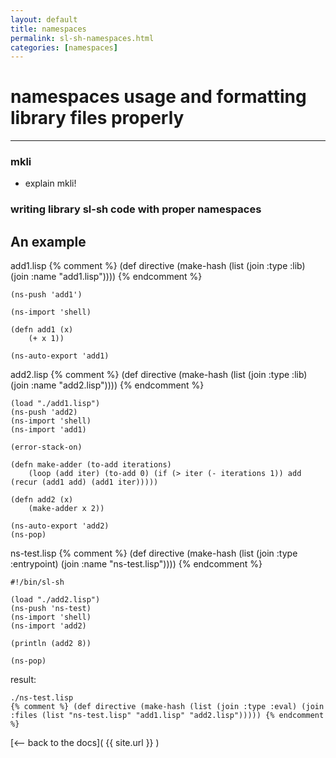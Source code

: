 ```yaml
---
layout: default
title: namespaces
permalink: sl-sh-namespaces.html
categories: [namespaces]
---
```

# namespaces usage and formatting library files properly
<hr>

### mkli
- explain mkli!

### writing library sl-sh code with proper namespaces


## An example

add1.lisp
{% comment %} (def directive (make-hash (list (join :type :lib) (join :name "add1.lisp")))) {% endcomment %}
```
(ns-push 'add1')

(ns-import 'shell)

(defn add1 (x)
	(+ x 1))

(ns-auto-export 'add1)
```

add2.lisp
{% comment %} (def directive (make-hash (list (join :type :lib) (join :name "add2.lisp")))) {% endcomment %}
```
(load "./add1.lisp")
(ns-push 'add2)
(ns-import 'shell)
(ns-import 'add1)

(error-stack-on)

(defn make-adder (to-add iterations)
	(loop (add iter) (to-add 0) (if (> iter (- iterations 1)) add (recur (add1 add) (add1 iter)))))

(defn add2 (x)
	(make-adder x 2))

(ns-auto-export 'add2)
(ns-pop)
```

ns-test.lisp
{% comment %} (def directive (make-hash (list (join :type :entrypoint) (join :name "ns-test.lisp")))) {% endcomment %}
```
#!/bin/sl-sh

(load "./add2.lisp")
(ns-push 'ns-test)
(ns-import 'shell)
(ns-import 'add2)

(println (add2 8))

(ns-pop)
```


result:
```
./ns-test.lisp
{% comment %} (def directive (make-hash (list (join :type :eval) (join :files (list "ns-test.lisp" "add1.lisp" "add2.lisp"))))) {% endcomment %}
```

[<-- back to the docs]( {{ site.url }} )

